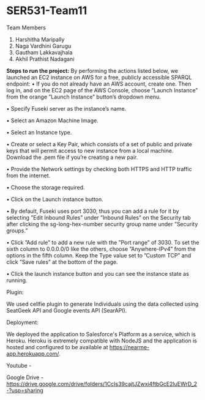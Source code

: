 # SER531-Team11

Team Members

1. Harshitha Maripally
2. Naga Vardhini Garugu
3. Gautham Lakkavajhala
4. Akhil Prathist Nadagani


**Steps to run the project:**
By performing the actions listed below, we launched an EC2 instance on AWS for a free, publicly accessible SPARQL endpoint:
•  If you do not already have an AWS account, create one. Then log in, and on the EC2 page of the AWS Console, choose ”Launch Instance” from the orange ”Launch Instance” button’s dropdown menu.


•  Specify Fuseki server as the instance’s name.


•  Select an Amazon Machine Image.


•  Select an Instance type.


•  Create or select a Key Pair, which consists of a set of public and private keys that will permit access to new instance from a local machine. Download the .pem file if you’re creating a new pair.


•  Provide the Network settings by checking both HTTPS and HTTP traffic from the internet.


•  Choose the storage required.


•  Click on the Launch instance button.


•  By default, Fuseki uses port 3030, thus you can add a rule for it by selecting ”Edit Inbound Rules” under ”Inbound Rules” on the Security tab after clicking the sg-long-hex-number security group name under ”Security groups.”


•  Click ”Add rule” to add a new rule with the ”Port range” of 3030. To set the sixth column to 0.0.0.0/0 like the others, choose ”Anywhere-IPv4” from the options in the
fifth column. Keep the Type value set to ”Custom TCP” and click ”Save rules” at the bottom of the page.


• Click the launch instance button and you can see the instance state as running.

Plugin:


We used cellfie plugin to generate Individuals using the data collected using SeatGeek API and Google events API (SearAPI).

Deployment:


We deployed the application to Salesforce's Platform as a service, which is Heroku. Heroku is extremely compatible with NodeJS and the application is hosted and configured to be available at https://nearme-app.herokuapp.com/.


Youtube - 

Google Drive - https://drive.google.com/drive/folders/1CcIs39cajtJZwxi4ftbGcE2luEWrD_2-?usp=sharing
